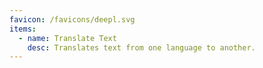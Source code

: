 ```yaml
---
favicon: /favicons/deepl.svg
items:
  - name: Translate Text
    desc: Translates text from one language to another.
---
```


<script setup>
  import CustomListing from '../../components/CustomListing.vue'
</script>

<CustomListing />
